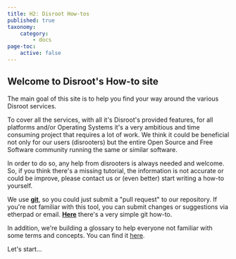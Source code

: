 ```yaml
---
title: H2: Disroot How-tos
published: true
taxonomy:
    category:
        - docs
page-toc:
    active: false
---
```


## Welcome to **Disroot's How-to site**

The main goal of this site is to help you find your way around the various Disroot services.

To cover all the services, with all it's Disroot's provided features, for all platforms and/or Operating Systems it's a very ambitious and time consuming project that requires a lot of work. We think it could be beneficial not only for our users (disrooters) but the entire Open Source and Free Software community running the same or similar software.

In order to do so, any help from disrooters is always needed and welcome. So, if you think there's a missing tutorial, the information is not accurate or could be improve, please contact us or (even better) start writing a how-to yourself.<br>

We use **[git](https://en.wikipedia.org/wiki/Git)**, so you could just submit a "pull request" to our repository. If you're not familiar with this tool, you can submit changes or suggestions via etherpad or email. [**Here**](/contribute) there's a very simple git how-to.<br>

In addition, we're building a glossary to help everyone not familiar with some terms and concepts. You can find it [here](/glossary).

Let's start...
